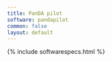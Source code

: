 ```yaml
---
title: PanDA pilot
software: pandapilot
common: false
layout: default
---
```


{% include softwarespecs.html %}
